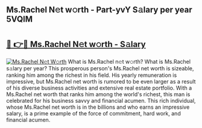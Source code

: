 ## Ms.Rachel N𝚎t w𝚘rth - Part-yvY S𝚊lary per year 5VQlM

# <h2><a href="http://gc0oer.nevu.top/?p=Ms.Rachel">🔗 👉🔴 Ms.Rachel N𝚎t w𝚘rth - S𝚊lary</a></h2>

[![Ms.Rachel N𝚎t W𝚘rth](https://i.imgur.com/Oavwk0R.jpeg)](http://gc0oer.nevu.top/?p=Ms.Rachel)
What is Ms.Rachel n𝚎t w𝚘rth? What is Ms.Rachel s𝚊lary per year?
This prosperous person's Ms.Rachel net worth is sizeable, ranking him among the richest in his field. His yearly remuneration is impressive, but Ms.Rachel net worth is rumored to be even larger as a result of his diverse business activities and extensive real estate portfolio. With a Ms.Rachel net worth that ranks him among the world's richest, this man is celebrated for his business savvy and financial acumen. This rich individual, whose Ms.Rachel net worth is in the billions and who earns an impressive salary, is a prime example of the force of commitment, hard work, and financial acumen.
